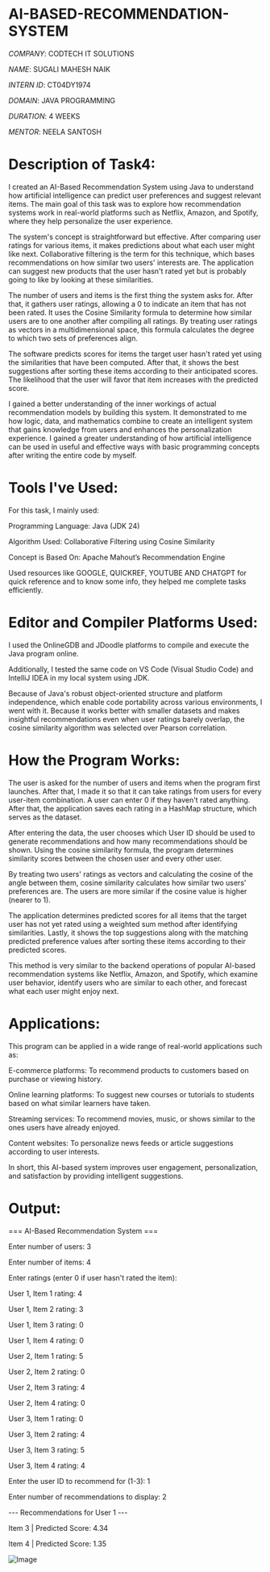 # AI-BASED-RECOMMENDATION-SYSTEM

*COMPANY*: CODTECH IT SOLUTIONS

*NAME*: SUGALI MAHESH NAIK

*INTERN ID*: CT04DY1974

*DOMAIN*: JAVA PROGRAMMING

*DURATION*: 4 WEEKS

*MENTOR*: NEELA SANTOSH

# Description of Task4:

I created an AI-Based Recommendation System using Java to understand how artificial intelligence can predict user preferences and suggest relevant items. The main goal of this task was to explore how recommendation systems work in real-world platforms such as Netflix, Amazon, and Spotify, where they help personalize the user experience.

The system's concept is straightforward but effective.  After comparing user ratings for various items, it makes predictions about what each user might like next.  Collaborative filtering is the term for this technique, which bases recommendations on how similar two users' interests are.  The application can suggest new products that the user hasn't rated yet but is probably going to like by looking at these similarities.

The number of users and items is the first thing the system asks for.  After that, it gathers user ratings, allowing a 0 to indicate an item that has not been rated.  It uses the Cosine Similarity formula to determine how similar users are to one another after compiling all ratings.  By treating user ratings as vectors in a multidimensional space, this formula calculates the degree to which two sets of preferences align.

The software predicts scores for items the target user hasn't rated yet using the similarities that have been computed.  After that, it shows the best suggestions after sorting these items according to their anticipated scores.  The likelihood that the user will favor that item increases with the predicted score.

I gained a better understanding of the inner workings of actual recommendation models by building this system.  It demonstrated to me how logic, data, and mathematics combine to create an intelligent system that gains knowledge from users and enhances the personalization experience.  I gained a greater understanding of how artificial intelligence can be used in useful and effective ways with basic programming concepts after writing the entire code by myself.

# Tools I've Used:

For this task, I mainly used:

Programming Language: Java (JDK 24)

Algorithm Used: Collaborative Filtering using Cosine Similarity

Concept is Based On: Apache Mahout’s Recommendation Engine

Used resources like GOOGLE, QUICKREF, YOUTUBE AND CHATGPT for quick reference and to know some info, they helped me complete tasks efficiently.

# Editor and Compiler Platforms Used:

I used the OnlineGDB and JDoodle platforms to compile and execute the Java program online.

Additionally, I tested the same code on VS Code (Visual Studio Code) and IntelliJ IDEA in my local system using JDK.

Because of Java's robust object-oriented structure and platform independence, which enable code portability across various environments, I went with it.  Because it works better with smaller datasets and makes insightful recommendations even when user ratings barely overlap, the cosine similarity algorithm was selected over Pearson correlation.

# How the Program Works:

The user is asked for the number of users and items when the program first launches.  After that, I made it so that it can take ratings from users for every user-item combination.  A user can enter 0 if they haven't rated anything.  After that, the application saves each rating in a HashMap structure, which serves as the dataset.

After entering the data, the user chooses which User ID should be used to generate recommendations and how many recommendations should be shown.  Using the cosine similarity formula, the program determines similarity scores between the chosen user and every other user.

By treating two users' ratings as vectors and calculating the cosine of the angle between them, cosine similarity calculates how similar two users' preferences are.  The users are more similar if the cosine value is higher (nearer to 1).

The application determines predicted scores for all items that the target user has not yet rated using a weighted sum method after identifying similarities.  Lastly, it shows the top suggestions along with the matching predicted preference values after sorting these items according to their predicted scores.

This method is very similar to the backend operations of popular AI-based recommendation systems like Netflix, Amazon, and Spotify, which examine user behavior, identify users who are similar to each other, and forecast what each user might enjoy next.

# Applications:

This program can be applied in a wide range of real-world applications such as:

E-commerce platforms: To recommend products to customers based on purchase or viewing history.

Online learning platforms: To suggest new courses or tutorials to students based on what similar learners have taken.

Streaming services: To recommend movies, music, or shows similar to the ones users have already enjoyed.

Content websites: To personalize news feeds or article suggestions according to user interests.

In short, this AI-based system improves user engagement, personalization, and satisfaction by providing intelligent suggestions.

# Output:

=== AI-Based Recommendation System ===

Enter number of users: 3

Enter number of items: 4

Enter ratings (enter 0 if user hasn't rated the item):

User 1, Item 1 rating: 4

User 1, Item 2 rating: 3

User 1, Item 3 rating: 0

User 1, Item 4 rating: 0

User 2, Item 1 rating: 5

User 2, Item 2 rating: 0

User 2, Item 3 rating: 4

User 2, Item 4 rating: 0

User 3, Item 1 rating: 0

User 3, Item 2 rating: 4

User 3, Item 3 rating: 5

User 3, Item 4 rating: 4

Enter the user ID to recommend for (1-3): 1

Enter number of recommendations to display: 2

--- Recommendations for User 1 ---

Item 3 | Predicted Score: 4.34

Item 4 | Predicted Score: 1.35

![Image](https://github.com/user-attachments/assets/b8b940c1-3447-4744-913b-516b2218065b)
